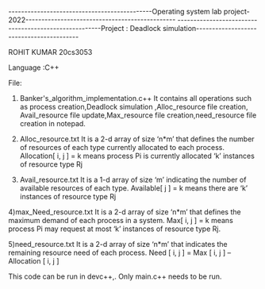 ---------------------------------------------Operating system lab project-2022-----------------------------------------------
------------------------------------------------------Project : Deadlock simulation-----------------------------------------

ROHIT KUMAR
20cs3053

Language :C++

File:

1) Banker's_algorithm_implementation.c++
	                It contains all operations such as process creation,Deadlock simulation ,Alloc_resource file creation,
               Avail_resource file update,Max_resource file creation,need_resource file creation in notepad.

2) Alloc_resource.txt
		It is a 2-d array of size ‘n*m’ that defines the number of resources of each type currently allocated to each process.
		Allocation[ i, j ] = k means process Pi is currently allocated ‘k’ instances of resource type Rj

3) Avail_resource.txt
		It is a 1-d array of size ‘m’ indicating the number of available resources of each type.
		Available[ j ] = k means there are ‘k’ instances of resource type Rj

4)max_Need_resource.txt
		It is a 2-d array of size ‘n*m’ that defines the maximum demand of each process in a system.
		Max[ i, j ] = k means process Pi may request at most ‘k’ instances of resource type Rj.

5)need_resource.txt
		It is a 2-d array of size ‘n*m’ that indicates the remaining resource need of each process.
		Need [ i,   j ] = Max [ i,   j ] – Allocation [ i,   j ]

This code can be run in devc++,. Only main.c++ needs to be run.	
